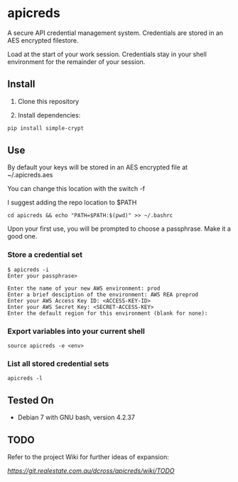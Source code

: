 apicreds
========

A secure API credential management system.  Credentials are stored in an AES encrypted filestore.

Load at the start of your work session.  Credentials stay in your shell environment for the remainder of your session.


Install
-------

1) Clone this repository

2) Install dependencies:
```bash
pip install simple-crypt
```

Use
----

By default your keys will be stored in an AES encrypted file at ~/.apicreds.aes

You can change this location with the switch -f

I suggest adding the repo location to $PATH
```
cd apicreds && echo "PATH=$PATH:$(pwd)" >> ~/.bashrc
```
Upon your first use, you will be prompted to choose a passphrase. Make it a good one.

### Store a credential set
```
$ apicreds -i
Enter your passphrase>

Enter the name of your new AWS environment: prod
Enter a brief desciption of the environment: AWS REA preprod
Enter your AWS Access Key ID: <ACCESS-KEY-ID>
Enter your AWS Secret Key: <SECRET-ACCESS-KEY>
Enter the default region for this environment (blank for none):
```

### Export variables into your current shell
```
source apicreds -e <env>
```

### List all stored credential sets

```
apicreds -l
```
Tested On
---------

* Debian 7 with GNU bash, version 4.2.37

TODO
-----

Refer to the project Wiki for further ideas of expansion:

*https://git.realestate.com.au/dcross/apicreds/wiki/TODO*

